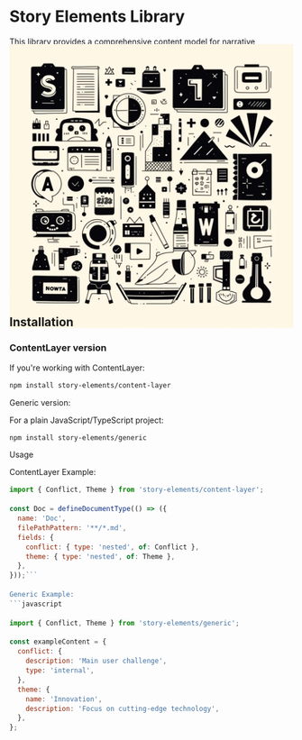 # Story Elements Library

This library provides a comprehensive content model for narrative elements, usable in various contexts. You can install either the ContentLayer integration or the generic version.

<div style="width:100%; height:400px; display:flex; align-items: center;
  justify-content: center;">
  <img src="logo.jpg" alt='story-elements'/>
</div>

## Installation

### ContentLayer version

If you're working with ContentLayer:

```bash
npm install story-elements/content-layer
```

Generic version:

For a plain JavaScript/TypeScript project:

```bash
npm install story-elements/generic
```

Usage

ContentLayer Example:

```javascript
import { Conflict, Theme } from 'story-elements/content-layer';

const Doc = defineDocumentType(() => ({
  name: 'Doc',
  filePathPattern: '**/*.md',
  fields: {
    conflict: { type: 'nested', of: Conflict },
    theme: { type: 'nested', of: Theme },
  },
}));```

Generic Example:
```javascript

import { Conflict, Theme } from 'story-elements/generic';

const exampleContent = {
  conflict: {
    description: 'Main user challenge',
    type: 'internal',
  },
  theme: {
    name: 'Innovation',
    description: 'Focus on cutting-edge technology',
  },
};
```
